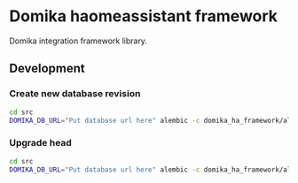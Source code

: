 # Domika haomeassistant framework

Domika integration framework library.

## Development

### Create new database revision

```bash
cd src
DOMIKA_DB_URL="Put database url here" alembic -c domika_ha_framework/alembic.ini revision -m "Put revision message here"
```

### Upgrade head

```bash
cd src
DOMIKA_DB_URL="Put database url here" alembic -c domika_ha_framework/alembic.ini upgrade head
```
